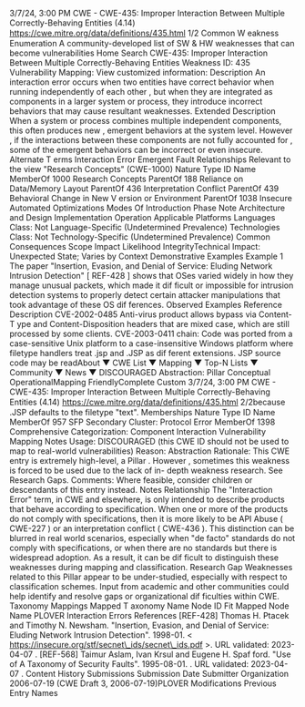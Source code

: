 3/7/24, 3:00 PM CWE - CWE-435: Improper Interaction Between Multiple Correctly-Behaving Entities (4.14)
https://cwe.mitre.org/data/deﬁnitions/435.html 1/2
Common W eakness Enumeration
A community-developed list of SW & HW weaknesses that can become
vulnerabilities
Home Search
CWE-435: Improper Interaction Between Multiple Correctly-Behaving Entities
Weakness ID: 435
Vulnerability Mapping: 
View customized information:
 Description
An interaction error occurs when two entities have correct behavior when running independently of each other , but when they are
integrated as components in a larger system or process, they introduce incorrect behaviors that may cause resultant weaknesses.
 Extended Description
When a system or process combines multiple independent components, this often produces new , emergent behaviors at the system
level. However , if the interactions between these components are not fully accounted for , some of the emergent behaviors can be
incorrect or even insecure.
 Alternate T erms
Interaction Error
Emergent Fault
 Relationships
 Relevant to the view "Research Concepts" (CWE-1000)
Nature Type ID Name
MemberOf 1000 Research Concepts
ParentOf 188 Reliance on Data/Memory Layout
ParentOf 436 Interpretation Conflict
ParentOf 439 Behavioral Change in New V ersion or Environment
ParentOf 1038 Insecure Automated Optimizations
 Modes Of Introduction
Phase Note
Architecture and Design
Implementation
Operation
 Applicable Platforms
Languages
Class: Not Language-Specific (Undetermined Prevalence)
Technologies
Class: Not Technology-Specific (Undetermined Prevalence)
 Common Consequences
Scope Impact Likelihood
IntegrityTechnical Impact: Unexpected State; Varies by Context
 Demonstrative Examples
Example 1
The paper "Insertion, Evasion, and Denial of Service: Eluding Network Intrusion Detection" [ REF-428 ] shows that OSes varied widely
in how they manage unusual packets, which made it dif ficult or impossible for intrusion detection systems to properly detect certain
attacker manipulations that took advantage of these OS dif ferences.
 Observed Examples
Reference Description
CVE-2002-0485 Anti-virus product allows bypass via Content-T ype and Content-Disposition headers that are mixed
case, which are still processed by some clients.
CVE-2003-0411 chain: Code was ported from a case-sensitive Unix platform to a case-insensitive Windows platform
where filetype handlers treat .jsp and .JSP as dif ferent extensions. JSP source code may be readAbout ▼ CWE List ▼ Mapping ▼ Top-N Lists ▼ Community ▼ News ▼
DISCOURAGED
Abstraction: Pillar
Conceptual OperationalMapping
FriendlyComplete Custom
3/7/24, 3:00 PM CWE - CWE-435: Improper Interaction Between Multiple Correctly-Behaving Entities (4.14)
https://cwe.mitre.org/data/deﬁnitions/435.html 2/2because .JSP defaults to the filetype "text".
 Memberships
Nature Type ID Name
MemberOf 957 SFP Secondary Cluster: Protocol Error
MemberOf 1398 Comprehensive Categorization: Component Interaction
 Vulnerability Mapping Notes
Usage: DISCOURAGED (this CWE ID should not be used to map to real-world vulnerabilities)
Reason: Abstraction
Rationale:
This CWE entry is extremely high-level, a Pillar . However , sometimes this weakness is forced to be used due to the lack of in-
depth weakness research. See Research Gaps.
Comments:
Where feasible, consider children or descendants of this entry instead.
 Notes
Relationship
The "Interaction Error" term, in CWE and elsewhere, is only intended to describe products that behave according to specification.
When one or more of the products do not comply with specifications, then it is more likely to be API Abuse ( CWE-227 ) or an
interpretation conflict ( CWE-436 ). This distinction can be blurred in real world scenarios, especially when "de facto" standards do not
comply with specifications, or when there are no standards but there is widespread adoption. As a result, it can be dif ficult to
distinguish these weaknesses during mapping and classification.
Research Gap
Weaknesses related to this Pillar appear to be under-studied, especially with respect to classification schemes. Input from academic
and other communities could help identify and resolve gaps or organizational dif ficulties within CWE.
 Taxonomy Mappings
Mapped T axonomy Name Node ID Fit Mapped Node Name
PLOVER Interaction Errors
 References
[REF-428] Thomas H. Ptacek and Timothy N. Newsham. "Insertion, Evasion, and Denial of Service: Eluding Network Intrusion
Detection". 1998-01. < https://insecure.org/stf/secnet\_ids/secnet\_ids.pdf >. URL validated: 2023-04-07 .
[REF-568] Taimur Aslam, Ivan Krsul and Eugene H. Spaf ford. "Use of A Taxonomy of Security Faults". 1995-08-01.
. URL validated: 2023-04-07 .
 Content History
 Submissions
Submission Date Submitter Organization
2006-07-19
(CWE Draft 3, 2006-07-19)PLOVER
 Modifications
 Previous Entry Names
